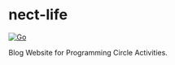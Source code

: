# nect-life

[![Go](https://github.com/nectgrams-webapp-team/nect-life/actions/workflows/go.yaml/badge.svg?branch=main)](https://github.com/nectgrams-webapp-team/nect-life/actions/workflows/go.yaml)

Blog Website for Programming Circle Activities.
